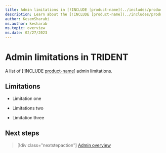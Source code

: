```yaml
---
title: Admin limitations in [!INCLUDE [product-name](../includes/product-name.md)] 
description: Learn about the [!INCLUDE [product-name](../includes/product-name.md)] limitations.
author: KesemSharabi
ms.author: kesharab
ms.topic: overview
ms.date: 02/27/2023
---
```


# Admin limitations in TRIDENT

A list of [!INCLUDE [product-name](../includes/product-name.md)] admin limitations.

## Limitations

* Limitation one

* Limitations two

* Limitation three

## Next steps

>[!div class="nextstepaction"]
>[Admin overview](admin-overview.md)
